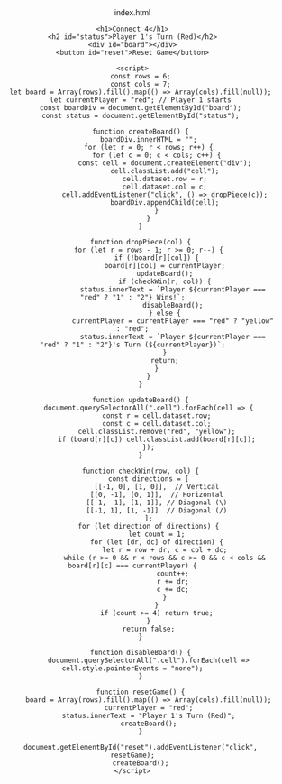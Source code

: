 index.html


<!DOCTYPE html>
<html lang="en">
<head>
    <meta charset="UTF-8">
    <meta name="viewport" content="width=device-width, initial-scale=1.0">
    <title>Connect 4</title>
    <style>
        body {
            font-family: Arial, sans-serif;
            text-align: center;
        }
        h1 {
            margin-bottom: 5px;
        }
        #board {
            display: grid;
            grid-template-columns: repeat(7, 60px);
            grid-gap: 5px;
            margin: 20px auto;
            width: 450px;
            background-color: #0074cc;
            padding: 10px;
            border-radius: 10px;
        }
        .cell {
            width: 60px;
            height: 60px;
            background-color: white;
            border-radius: 50%;
            display: flex;
            align-items: center;
            justify-content: center;
            cursor: pointer;
        }
        .cell.red { background-color: red; }
        .cell.yellow { background-color: yellow; }
        #reset {
            margin-top: 10px;
            padding: 10px 20px;
            font-size: 16px;
            cursor: pointer;
        }
    </style>
</head>
<body>

    <h1>Connect 4</h1>
    <h2 id="status">Player 1's Turn (Red)</h2>
    <div id="board"></div>
    <button id="reset">Reset Game</button>

    <script>
        const rows = 6;
        const cols = 7;
        let board = Array(rows).fill().map(() => Array(cols).fill(null));
        let currentPlayer = "red"; // Player 1 starts
        const boardDiv = document.getElementById("board");
        const status = document.getElementById("status");

        function createBoard() {
            boardDiv.innerHTML = "";
            for (let r = 0; r < rows; r++) {
                for (let c = 0; c < cols; c++) {
                    const cell = document.createElement("div");
                    cell.classList.add("cell");
                    cell.dataset.row = r;
                    cell.dataset.col = c;
                    cell.addEventListener("click", () => dropPiece(c));
                    boardDiv.appendChild(cell);
                }
            }
        }

        function dropPiece(col) {
            for (let r = rows - 1; r >= 0; r--) {
                if (!board[r][col]) {
                    board[r][col] = currentPlayer;
                    updateBoard();
                    if (checkWin(r, col)) {
                        status.innerText = `Player ${currentPlayer === "red" ? "1" : "2"} Wins!`;
                        disableBoard();
                    } else {
                        currentPlayer = currentPlayer === "red" ? "yellow" : "red";
                        status.innerText = `Player ${currentPlayer === "red" ? "1" : "2"}'s Turn (${currentPlayer})`;
                    }
                    return;
                }
            }
        }

        function updateBoard() {
            document.querySelectorAll(".cell").forEach(cell => {
                const r = cell.dataset.row;
                const c = cell.dataset.col;
                cell.classList.remove("red", "yellow");
                if (board[r][c]) cell.classList.add(board[r][c]);
            });
        }

        function checkWin(row, col) {
            const directions = [
                [[-1, 0], [1, 0]],  // Vertical
                [[0, -1], [0, 1]],  // Horizontal
                [[-1, -1], [1, 1]], // Diagonal (\)
                [[-1, 1], [1, -1]]  // Diagonal (/)
            ];
            for (let direction of directions) {
                let count = 1;
                for (let [dr, dc] of direction) {
                    let r = row + dr, c = col + dc;
                    while (r >= 0 && r < rows && c >= 0 && c < cols && board[r][c] === currentPlayer) {
                        count++;
                        r += dr;
                        c += dc;
                    }
                }
                if (count >= 4) return true;
            }
            return false;
        }

        function disableBoard() {
            document.querySelectorAll(".cell").forEach(cell => cell.style.pointerEvents = "none");
        }

        function resetGame() {
            board = Array(rows).fill().map(() => Array(cols).fill(null));
            currentPlayer = "red";
            status.innerText = "Player 1's Turn (Red)";
            createBoard();
        }

        document.getElementById("reset").addEventListener("click", resetGame);
        createBoard();
    </script>

</body>
</html>
